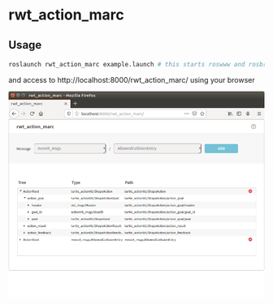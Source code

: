 rwt_action_marc
========

Usage
-----
```sh
roslaunch rwt_action_marc example.launch # this starts roswww and rosbridge_server and example data publisher
```

and access to http://localhost:8000/rwt_action_marc/ using your browser

![rwt_action_marc.png](images/rwt_action_marc.png "rwt_action_marc.png")
